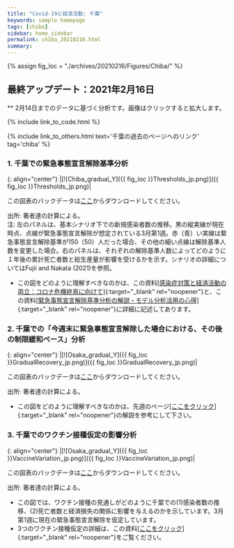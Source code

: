 ```yaml
---
title: "Covid-19と経済活動: 千葉"
keywords: sample homepage
tags: [chiba]
sidebar: home_sidebar
permalink: chiba_20210216.html
summary:
---
```


{% assign fig_loc = "./archives/20210216/Figures/Chiba/" %}

## 最終アップデート：2021年2月16日
** 2月14日までのデータに基づく分析です。画像はクリックすると拡大します。

{% include link_to_code.html %}

{% include link_to_others.html text='千葉の過去のページへのリンク' tag='chiba' %}

### 1. 千葉での緊急事態宣言解除基準分析

{: align="center"}
|[![Chiba_gradual_Y]({{ fig_loc }}Thresholds_jp.png)]({{ fig_loc }}Thresholds_jp.png)|

この図表のバックデータは[ここ](./archives/20210216/Figures/Chiba/BackData_ThresholdsChiba_20210216.xls)からダウンロードしてください。

出所: 著者達の計算による。<br>
注: 左のパネルは、基本シナリオ下での新規感染者数の推移。黒の縦実線が現在時点、点線が緊急事態宣言解除が想定されている3月第1週。赤（青）い実線は緊急事態宣言解除基準が150（50）人だった場合、その他の細い点線は解除基準人数を変更した場合。右のパネルは、それぞれの解除基準人数によってどのように１年後の累計死亡者数と総生産量が影響を受けるかを示す。シナリオの詳細についてはFujii and Nakata (2021)を参照。

- この図をどのように理解すべきなのかは、この資料[[感染症対策と経済活動の両立：コロナ危機終焉に向けて]](./files/Covid19OutputJapan_20210206.pdf){:target="_blank" rel="noopener"}と、この資料[[緊急事態宣言解除基準分析の解説・モデル分析活用の心得]](./files/Covid19OutputJapan_Note_20210206.pdf){:target="_blank" rel="noopener"}に詳細に記述してあります。

### 2. 千葉での「今週末に緊急事態宣言解除した場合における、その後の制限緩和ペース」分析

{: align="center"}
|[![Osaka_gradual_Y]({{ fig_loc }}GradualRecovery_jp.png)]({{ fig_loc }}GradualRecovery_jp.png)|

この図表のバックデータは[ここ](./archives/20210216/Figures/Chiba/BackData_GradualRecoveryChiba_20210216.xls)からダウンロードしてください。

出所: 著者達の計算による。

- この図をどのように理解すべきなのかは、先週のページ[[ここをクリック]](./tokyo_20210209.html#1-東京での緊急事態宣言解除後の経済促進ペース分析){:target="_blank" rel="noopener"}の解説を参考にして下さい。

### 3. 千葉でのワクチン接種仮定の影響分析

{: align="center"}
|[![Osaka_gradual_Y]({{ fig_loc }}VaccineVariation_jp.png)]({{ fig_loc }}VaccineVariation_jp.png)|

この図表のバックデータは[ここ](./archives/20210216/Figures/Chiba/BackData_VaccineVariationChiba_20210216.xls)からダウンロードしてください。

出所: 著者達の計算による。

- この図では、ワクチン接種の見通しがどのように千葉での(1)感染者数の推移、(2)死亡者数と経済損失の関係に影響を与えるのかを示しています。3月第1週に現在の緊急事態宣言解除を仮定しています。
- 3つのワクチン接種仮定の詳細は、この資料[[ここをクリック]](./files/FujiiNakata_Vaccines_Slides_20210216.pdf){:target="_blank" rel="noopener"}をご覧ください。
